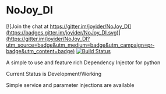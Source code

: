 # NoJoy_DI

[![Join the chat at https://gitter.im/joyider/NoJoy_DI](https://badges.gitter.im/joyider/NoJoy_DI.svg)](https://gitter.im/joyider/NoJoy_DI?utm_source=badge&utm_medium=badge&utm_campaign=pr-badge&utm_content=badge) [![Build Status](https://travis-ci.org/joyider/NoJoy_DI.svg?branch=master)](https://travis-ci.org/joyider/NoJoy_DI)

A simple to use and feature rich Dependency Injector for python

Current Status is Development/Working

Simple service and parameter injections are available
